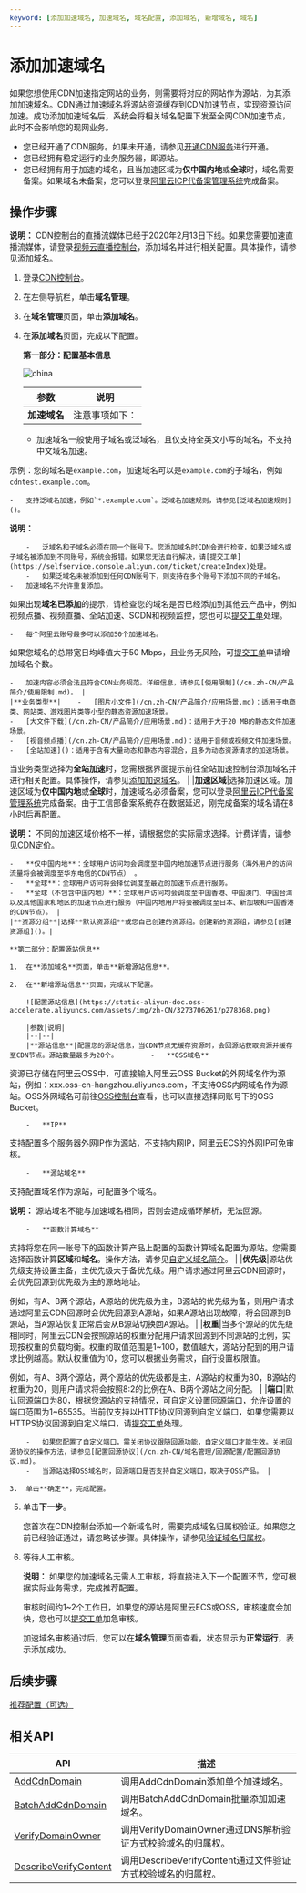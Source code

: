 ```yaml
---
keyword: [添加加速域名, 加速域名, 域名配置, 添加域名, 新增域名, 域名]
---
```


# 添加加速域名

如果您想使用CDN加速指定网站的业务，则需要将对应的网站作为源站，为其添加加速域名。CDN通过加速域名将源站资源缓存到CDN加速节点，实现资源访问加速。成功添加加速域名后，系统会将相关域名配置下发至全网CDN加速节点，此时不会影响您的现网业务。

-   您已经开通了CDN服务。如果未开通，请参见[开通CDN服务](/cn.zh-CN/快速入门/开通CDN服务.md)进行开通。
-   您已经拥有稳定运行的业务服务器，即源站。
-   您已经拥有用于加速的域名，且当加速区域为**仅中国内地**或**全球**时，域名需要备案。如果域名未备案，您可以登录[阿里云ICP代备案管理系统](https://beian.aliyun.com/pcContainer/myorder)完成备案。

## 操作步骤

**说明：** CDN控制台的直播流媒体已经于2020年2月13日下线。如果您需要加速直播流媒体，请登录[视频云直播控制台](https://live.console.aliyun.com/?spm=5176.2020520107.1001.38.719a8383swVAvA#/live/domains)，添加域名并进行相关配置。具体操作，请参见[添加域名](/cn.zh-CN/控制台指南/域名管理/添加域名/添加域名.md)。

1.  登录[CDN控制台](https://cdn.console.aliyun.com)。

2.  在左侧导航栏，单击**域名管理**。

3.  在**域名管理**页面，单击**添加域名**。

4.  在**添加域名**页面，完成以下配置。

    **第一部分：配置基本信息**

    ![china](https://static-aliyun-doc.oss-accelerate.aliyuncs.com/assets/img/zh-CN/3273706261/p94748.png)

    |参数|说明|
    |--|--|
    |**加速域名**|注意事项如下：

    -   加速域名一般使用子域名或泛域名，且仅支持全英文小写的域名，不支持中文域名加速。

示例：您的域名是`example.com`，加速域名可以是`example.com`的子域名，例如`cdntest.example.com`。

    -   支持泛域名加速，例如`*.example.com`。泛域名加速规则，请参见[泛域名加速规则]()。

**说明：**

        -   泛域名和子域名必须在同一个账号下。您添加域名时CDN会进行检查，如果泛域名或子域名被添加到不同账号，系统会报错。如果您无法自行解决，请[提交工单](https://selfservice.console.aliyun.com/ticket/createIndex)处理。
        -   如果泛域名未被添加到任何CDN账号下，则支持在多个账号下添加不同的子域名。
    -   加速域名不允许重复添加。

如果出现**域名已添加**的提示，请检查您的域名是否已经添加到其他云产品中，例如视频点播、视频直播、全站加速、SCDN和视频监控，您也可以[提交工单](https://selfservice.console.aliyun.com/ticket/createIndex)处理。

    -   每个阿里云账号最多可以添加50个加速域名。

如果您域名的总带宽日均峰值大于50 Mbps，且业务无风险，可[提交工单](https://selfservice.console.aliyun.com/ticket/createIndex)申请增加域名个数。

    -   加速内容必须合法且符合CDN业务规范。详细信息，请参见[使用限制](/cn.zh-CN/产品简介/使用限制.md)。 |
    |**业务类型**|    -   [图片小文件](/cn.zh-CN/产品简介/应用场景.md)：适用于电商类、网站类、游戏图片类等小型的静态资源加速场景。
    -   [大文件下载](/cn.zh-CN/产品简介/应用场景.md)：适用于大于20 MB的静态文件加速场景。
    -   [视音频点播](/cn.zh-CN/产品简介/应用场景.md)：适用于音频或视频文件加速场景。
    -   [全站加速]()：适用于含有大量动态和静态内容混合，且多为动态资源请求的加速场景。

当业务类型选择为**全站加速**时，您需根据界面提示前往全站加速控制台添加域名并进行相关配置。具体操作，请参见[添加加速域名]()。 |
    |**加速区域**|选择加速区域。加速区域为**仅中国内地**或**全球**时，加速域名必须备案，您可以登录[阿里云ICP代备案管理系统](https://beian.aliyun.com/pcContainer/myorder)完成备案。由于工信部备案系统存在数据延迟，刚完成备案的域名请在8小时后再配置。

**说明：** 不同的加速区域价格不一样，请根据您的实际需求选择。计费详情，请参见[CDN定价](https://www.aliyun.com/price/product?spm=a2c4g.11186623.2.10.1b444ee22Dxy8y#/cdn/detail)。

    -   **仅中国内地**：全球用户访问均会调度至中国内地加速节点进行服务（海外用户的访问流量将会被调度至华东电信的CDN节点） 。
    -   **全球**：全球用户访问将会择优调度至最近的加速节点进行服务。
    -   **全球（不包含中国内地）**：全球用户访问均会调度至中国香港、中国澳门、中国台湾以及其他国家和地区的加速节点进行服务（中国内地用户将会被调度至日本、新加坡和中国香港的CDN节点）。 |
    |**资源分组**|选择**默认资源组**或您自己创建的资源组。创建新的资源组，请参见[创建资源组]()。|

    **第二部分：配置源站信息**

    1.  在**添加域名**页面，单击**新增源站信息**。

    2.  在**新增源站信息**页面，完成以下配置。

        ![配置源站信息](https://static-aliyun-doc.oss-accelerate.aliyuncs.com/assets/img/zh-CN/3273706261/p278368.png)

        |参数|说明|
        |--|--|
        |**源站信息**|配置您的源站信息，当CDN节点无缓存资源时，会回源站获取资源并缓存至CDN节点。源站数量最多为20个。        -   **OSS域名**

资源已存储在阿里云OSS中，可直接输入阿里云OSS Bucket的外网域名作为源站，例如：xxx.oss-cn-hangzhou.aliyuncs.com，不支持OSS内网域名作为源站。OSS外网域名可前往[OSS控制台](https://oss.console.aliyun.com/)查看，也可以直接选择同账号下的OSS Bucket。

        -   **IP**

支持配置多个服务器外网IP作为源站，不支持内网IP，阿里云ECS的外网IP可免审核。

        -   **源站域名**

支持配置域名作为源站，可配置多个域名。

**说明：** 源站域名不能与加速域名相同，否则会造成循环解析，无法回源。

        -   **函数计算域名**

支持将您在同一账号下的函数计算产品上配置的函数计算域名配置为源站。您需要选择函数计算**区域**和**域名**。操作方法，请参见[自定义域名简介]()。 |
        |**优先级**|源站优先级支持设置主备，主优先级大于备优先级。用户请求通过阿里云CDN回源时，会优先回源到优先级为主的源站地址。

例如，有A、B两个源站，A源站的优先级为主，B源站的优先级为备，则用户请求通过阿里云CDN回源时会优先回源到A源站，如果A源站出现故障，将会回源到B源站，当A源站恢复正常后会从B源站切换回A源站。 |
        |**权重**|当多个源站的优先级相同时，阿里云CDN会按照源站的权重分配用户请求回源到不同源站的比例，实现按权重的负载均衡。权重的取值范围是1~100，数值越大，源站分配到的用户请求比例越高。默认权重值为10，您可以根据业务需求，自行设置权限值。

例如，有A、B两个源站，两个源站的优先级都是主，A源站的权重为80，B源站的权重为20，则用户请求将会按照8:2的比例在A、B两个源站之间分配。 |
        |**端口**|默认回源端口为80，根据您源站的支持情况，可自定义设置回源端口，允许设置的端口范围为1~65535。当前仅支持以HTTP协议回源到自定义端口，如果您需要以HTTPS协议回源到自定义端口，请[提交工单](https://selfservice.console.aliyun.com/ticket/createIndex)处理。

        -   如果您配置了自定义端口，需关闭协议跟随回源功能，自定义端口才能生效。关闭回源协议的操作方法，请参见[配置回源协议](/cn.zh-CN/域名管理/回源配置/配置回源协议.md)。
        -   当源站选择OSS域名时，回源端口是否支持自定义端口，取决于OSS产品。 |

    3.  单击**确定**，完成配置。

5.  单击**下一步**。

    您首次在CDN控制台添加一个新域名时，需要完成域名归属权验证。如果您之前已经验证通过，请忽略该步骤。具体操作，请参见[验证域名归属权]()。

6.  等待人工审核。

    **说明：** 如果您的加速域名无需人工审核，将直接进入下一个配置环节，您可根据实际业务需求，完成推荐配置。

    审核时间约1~2个工作日，如果您的源站是阿里云ECS或OSS，审核速度会加快，您也可以[提交工单](https://selfservice.console.aliyun.com/ticket/createIndex)加急审核。

    加速域名审核通过后，您可以在**域名管理**页面查看，状态显示为**正常运行**，表示添加成功。


## 后续步骤

[推荐配置（可选）](/cn.zh-CN/快速入门/推荐配置（可选）.md)

## 相关API

|API|描述|
|---|--|
|[AddCdnDomain](/cn.zh-CN/新版API参考/域名管理类接口/添加加速域名.md)|调用AddCdnDomain添加单个加速域名。|
|[BatchAddCdnDomain](/cn.zh-CN/新版API参考/域名管理类接口/批量添加加速域名.md)|调用BatchAddCdnDomain批量添加加速域名。|
|[VerifyDomainOwner](/cn.zh-CN/新版API参考/域名管理类接口/域名归属权校验.md)|调用VerifyDomainOwner通过DNS解析验证方式校验域名的归属权。|
|[DescribeVerifyContent](/cn.zh-CN/新版API参考/域名管理类接口/获取归属校验内容.md)|调用DescribeVerifyContent通过文件验证方式校验域名的归属权。|


